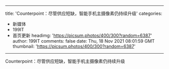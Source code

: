 
---
title: 'Counterpoint：尽管供应短缺，智能手机主摄像素仍持续升级'
categories: 
 - 新媒体
 - 199IT
 - 首页更新
headimg: 'https://picsum.photos/400/300?random=6387'
author: 199IT
comments: false
date: Thu, 18 Nov 2021 08:01:59 GMT
thumbnail: 'https://picsum.photos/400/300?random=6387'
---

<div>   
Counterpoint：尽管供应短缺，智能手机主摄像素仍持续升级  
</div>
            